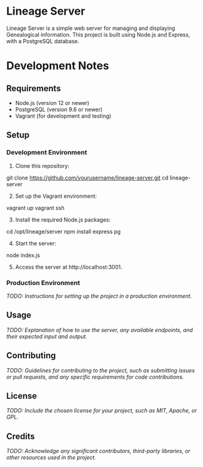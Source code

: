 # Lineage Server

Lineage Server is a simple web server for managing and displaying Genealogical information. This project is built using Node.js and Express, with a PostgreSQL database.

# Development Notes

## Requirements

- Node.js (version 12 or newer)
- PostgreSQL (version 9.6 or newer)
- Vagrant (for development and testing)

## Setup

### Development Environment

1. Clone this repository:

git clone https://github.com/yourusername/lineage-server.git
cd lineage-server

2. Set up the Vagrant environment:

vagrant up
vagrant ssh

3. Install the required Node.js packages:

cd /opt/lineage/server
npm install express pg

4. Start the server:

node index.js

5. Access the server at http://localhost:3001.

### Production Environment

_TODO: Instructions for setting up the project in a production environment._

## Usage

_TODO: Explanation of how to use the server, any available endpoints, and their expected input and output._

## Contributing

_TODO: Guidelines for contributing to the project, such as submitting issues or pull requests, and any specific requirements for code contributions._

## License

_TODO: Include the chosen license for your project, such as MIT, Apache, or GPL._

## Credits

_TODO: Acknowledge any significant contributors, third-party libraries, or other resources used in the project._
